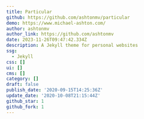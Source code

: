 ```yaml
---
title: Particular
github: https://github.com/ashtonmv/particular
demo: https://www.michael-ashton.com/
author: ashtonmv
author_link: https://github.com/ashtonmv
date: 2023-11-26T09:47:42.334Z
description: A Jekyll theme for personal websites
ssg:
  - Jekyll
css: []
ui: []
cms: []
category: []
draft: false
publish_date: '2020-09-15T14:25:36Z'
update_date: '2020-10-08T21:15:44Z'
github_star: 1
github_fork: 1
---
```

